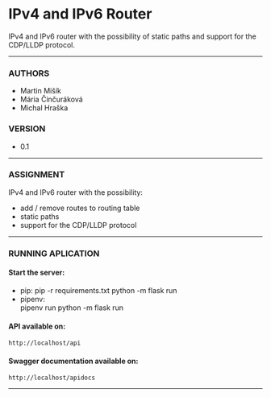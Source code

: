 # IPv4 and IPv6 Router
IPv4 and IPv6 router with the possibility of static paths and support for the CDP/LLDP protocol.

----------------------------------------------------------------------------------------------------------------------------------
### AUTHORS
- Martin Mišík
- Mária Činčuráková
- Michal Hraška

### VERSION
- 0.1

----------------------------------------------------------------------------------------------------------------------------------
### ASSIGNMENT
IPv4 and IPv6 router with the possibility:

- add / remove routes to routing table
- static paths
- support for the CDP/LLDP protocol

----------------------------------------------------------------------------------------------------------------------------------
### RUNNING APLICATION

#### Start the server:

- pip:
	pip -r requirements.txt
	python -m flask run
- pipenv:	
	pipenv run python -m flask run	
	
#### API available on:
	http://localhost/api
#### Swagger documentation available on:
	http://localhost/apidocs
	
----------------------------------------------------------------------------------------------------------------------------------